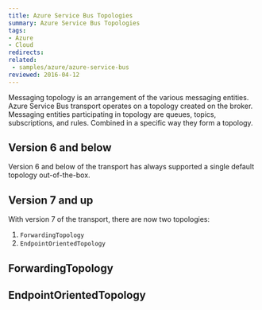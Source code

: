 ```yaml
---
title: Azure Service Bus Topologies
summary: Azure Service Bus Topologies
tags:
- Azure
- Cloud
redirects:
related:
 - samples/azure/azure-service-bus
reviewed: 2016-04-12
---
```


Messaging topology is an arrangement of the various messaging entities.
Azure Service Bus transport operates on a topology created on the broker. Messaging entities participating in topology are queues, topics, subscriptions, and rules. Combined in a specific way they form a topology. 

## Version 6 and below

Version 6 and below of the transport has always supported a single default topology out-of-the-box. 

## Version 7 and up

With version 7 of the transport, there are now two topologies:

1. `ForwardingTopology`
1. `EndpointOrientedTopology`

## ForwardingTopology

## EndpointOrientedTopology